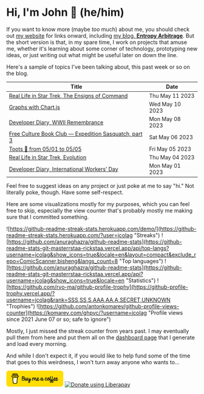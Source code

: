 # Hi, I'm John 👋 (he/him)

If you want to know more (maybe *too* much) about me, you should check out [my website](https://john.colagioia.net/) for links onward, including [my blog, **Entropy Arbitrage**](https://john.colagioia.net/blog).  But the short version is that, in my spare time, I work on projects that amuse me, whether it's learning about some corner of technology, prototyping new ideas, or just writing out what might be useful later on down the line.

Here's a sample of topics I've been talking about, this past week or so on the blog.

|Title|Date|
|-----|-------|
|[Real Life in Star Trek, The Ensigns of Command](https://john.colagioia.net/blog/2023/05/11/ensigns-command.html)|Thu May 11 2023|
|[Graphs with Chart.js](https://john.colagioia.net/blog/2023/05/10/chart-js.html)|Wed May 10 2023|
|[Developer Diary, WWII Remembrance](https://john.colagioia.net/blog/2023/05/08/remembrance.html)|Mon May 08 2023|
|[Free Culture Book Club — Expedition Sasquatch, part 3](https://john.colagioia.net/blog/2023/05/06/sasquatch-3.html)|Sat May 06 2023|
|[Toots 🐘 from 05/01 to 05/05](https://john.colagioia.net/blog/2023/05/05/week.html)|Fri May 05 2023|
|[Real Life in Star Trek, Evolution](https://john.colagioia.net/blog/2023/05/04/evolution.html)|Thu May 04 2023|
|[Developer Diary, International Workers’ Day](https://john.colagioia.net/blog/2023/05/01/workers.html)|Mon May 01 2023|

Feel free to suggest ideas on any project or just poke at me to say "hi." Not literally poke, though. Have some self-respect.

Here are some visualizations mostly for my purposes, which you can feel free to skip, especially the view counter that's probably mostly me making sure that I committed something.

![https://github-readme-streak-stats.herokuapp.com/demo/](https://github-readme-streak-stats.herokuapp.com/?user=jcolag "Streaks")
![https://github.com/anuraghazra/github-readme-stats](https://github-readme-stats-git-masterrstaa-rickstaa.vercel.app/api/top-langs?username=jcolag&show_icons=true&locale=en&layout=compact&exclude_repo=ComicScanner,bisheng&langs_count=8 "Top languages")
![https://github.com/anuraghazra/github-readme-stats](https://github-readme-stats-git-masterrstaa-rickstaa.vercel.app/api?username=jcolag&show_icons=true&locale=en "Statistics")
![https://github.com/ryo-ma/github-profile-trophy](https://github-profile-trophy.vercel.app/?username=jcolag&rank=SSS,SS,S,AAA,AA,A,SECRET,UNKNOWN "Trophies")
![https://github.com/antonkomarev/github-profile-views-counter](https://komarev.com/ghpvc/?username=jcolag "Profile views since 2021 June 07 or so; safe to ignore")

Mostly, I just missed the streak counter from years past.  I may eventually pull them from here and put them all on the [dashboard page](https://github.com/jcolag/dash) that I generate and load every morning.

And while I don't expect it, if you would like to help fund some of the time that goes to this weirdness, I won't turn away anyone who wants to...

[<img src="images/default-yellow.png" alt="Buy Me a Coffee" width="150px"/>](https://www.buymeacoffee.com/jcolag)
<a href="https://liberapay.com/jcolag/donate"><img alt="Donate using Liberapay" src="https://liberapay.com/assets/widgets/donate.svg"></a>
